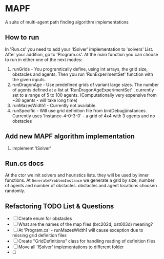 # MAPF
A suite of multi-agent path finding algorithm implementations

## How to run ##
In 'Run.cs' you need to add your 'ISolver' implementation to 'solvers' List. 
After your addition, go to 'Program.cs'. 
At the main function you can choose to run in either one of the next modes:
1. runGrids - You programtically define, using int arrays, the grid size, obstacles and agents. Then you run 'RunExperimentSet' function with the given inputs.
2. runDragonAge - Use predefined grids of variant large sizes. The number of agents defined at a list at 'RunDragonAgeExperimentSet' , currently set to a range of 5 to 100 agents. (Computationally very expensive from ~30 agents - will take long time)
3. runMazesWidth1 - Currently not available.
4. runSpecific  - Will use grid definition file from bin\Debug\instances. Currently uses 'Instance-4-0-3-0' -  a grid of 4x4 with 3 agents and no obstacles

## Add new MAPF algorithm implementation ##
1. Implement 'ISolver'


## Run.cs docs ##
At the ctor we init solvers and heuristics lists. they will be used by inner functions.
At `GenerateProblemInstance` we generate a grid by size, number of agents and number of obstacles.
	obstacles and agent locations choosen randomly.

## Refactoring TODO List & Questions ##
- [ ] Create enum for obstacles
- [ ] What are the names of the map files (brc202d, ost003d) meaning?
- [ ] At 'Program.cs' - runMazesWidth1 will cause exception due to missing grid definition files 
- [ ] Create "GridDefinitions" class for handling reading of definition files 
- [ ] Move all 'ISolver' implementations to different folder
- [ ]
